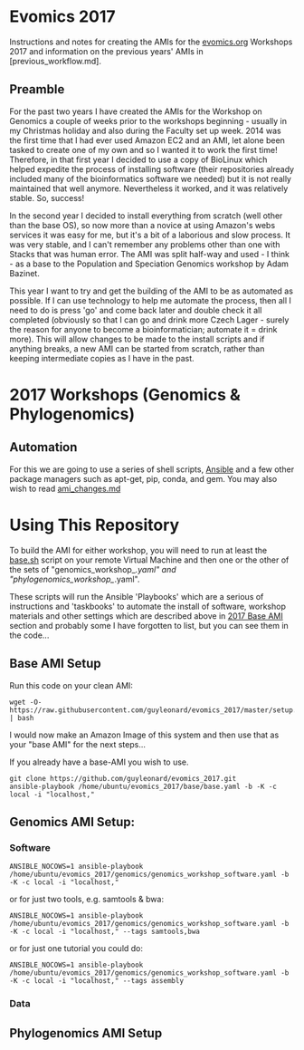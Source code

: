 # Evomics 2017
Instructions and notes for creating the AMIs for the [evomics.org](http://evomics.org) Workshops 2017 and information on the previous years' AMIs in [previous_workflow.md].

## Preamble
For the past two years I have created the AMIs for the Workshop on Genomics a couple of weeks prior to the workshops beginning - usually in my Christmas holiday and also during the Faculty set up week. 2014 was the first time that I had ever used Amazon EC2 and an AMI, let alone been tasked to create one of my own and so I wanted it to work the first time! Therefore, in that first year I decided to use a copy of BioLinux which helped expedite the process of installing software (their repositories already included many of the bioinformatics software we needed) but it is not really maintained that well anymore. Nevertheless it worked, and it was relatively stable. So, success!

In the second year I decided to install everything from scratch (well other than the base OS), so now more than a novice at using Amazon's webs services it was easy for me, but it's a bit of a laborious and slow process. It was very stable, and I can't remember any problems other than one with Stacks that was human error. The AMI was split half-way and used - I think - as a base to the Population and Speciation Genomics workshop by Adam Bazinet.

This year I want to try and get the building of the AMI to be as automated as possible. If I can use technology to help me automate the process, then all I need to do is press 'go' and come back later and double check it all completed (obviously so that I can go and drink more Czech Lager - surely the reason for anyone to become a bioinformatician; automate it = drink more). This will allow changes to be made to the install scripts and if anything breaks, a new AMI can be started from scratch, rather than keeping intermediate copies as I have in the past.

# 2017 Workshops (Genomics & Phylogenomics)

## Automation

For this we are going to use a series of shell scripts, [Ansible]() and a few other package managers such as apt-get, pip, conda, and gem. You may also wish to read [ami_changes.md](https://github.com/guyleonard/evomics_2017/blob/master/ami_changes.md)

# Using This Repository
To build the AMI for either workshop, you will need to run at least the [base.sh](https://github.com/guyleonard/evomics_2017/blob/master/base.sh) script on your remote Virtual Machine and then one or the other of the sets of "genomics_workshop_*.yaml" and "phylogenomics_workshop_*.yaml".

These scripts will run the Ansible 'Playbooks' which are a serious of instructions and 'taskbooks' to automate the install of software, workshop materials and other settings which are described above in [2017 Base AMI](https://github.com/guyleonard/evomics_2017#2017-base-ami) section and probably some I have forgotten to list, but you can see them in the code...

## Base AMI Setup

Run this code on your clean AMI:

    wget -O- https://raw.githubusercontent.com/guyleonard/evomics_2017/master/setup.sh | bash

I would now make an Amazon Image of this system and then use that as your "base AMI" for the next steps...

If you already have a base-AMI you wish to use.

    git clone https://github.com/guyleonard/evomics_2017.git
    ansible-playbook /home/ubuntu/evomics_2017/base/base.yaml -b -K -c local -i "localhost,"

## Genomics AMI Setup:

### Software

    ANSIBLE_NOCOWS=1 ansible-playbook /home/ubuntu/evomics_2017/genomics/genomics_workshop_software.yaml -b -K -c local -i "localhost,"

or for just two tools, e.g. samtools & bwa:

    ANSIBLE_NOCOWS=1 ansible-playbook /home/ubuntu/evomics_2017/genomics/genomics_workshop_software.yaml -b -K -c local -i "localhost," --tags samtools,bwa
    
or for just one tutorial you could do:

    ANSIBLE_NOCOWS=1 ansible-playbook /home/ubuntu/evomics_2017/genomics/genomics_workshop_software.yaml -b -K -c local -i "localhost," --tags assembly

### Data

## Phylogenomics AMI Setup
